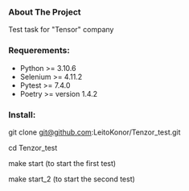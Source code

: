 ### About The Project

Test task for "Tensor" company

### Requerements:

- Python >= 3.10.6
- Selenium >= 4.11.2
- Pytest >= 7.4.0
- Poetry >= version 1.4.2

### Install:

git clone git@github.com:LeitoKonor/Tenzor_test.git

cd Tenzor_test

make start (to start the first test)

make start_2 (to start the second test)
